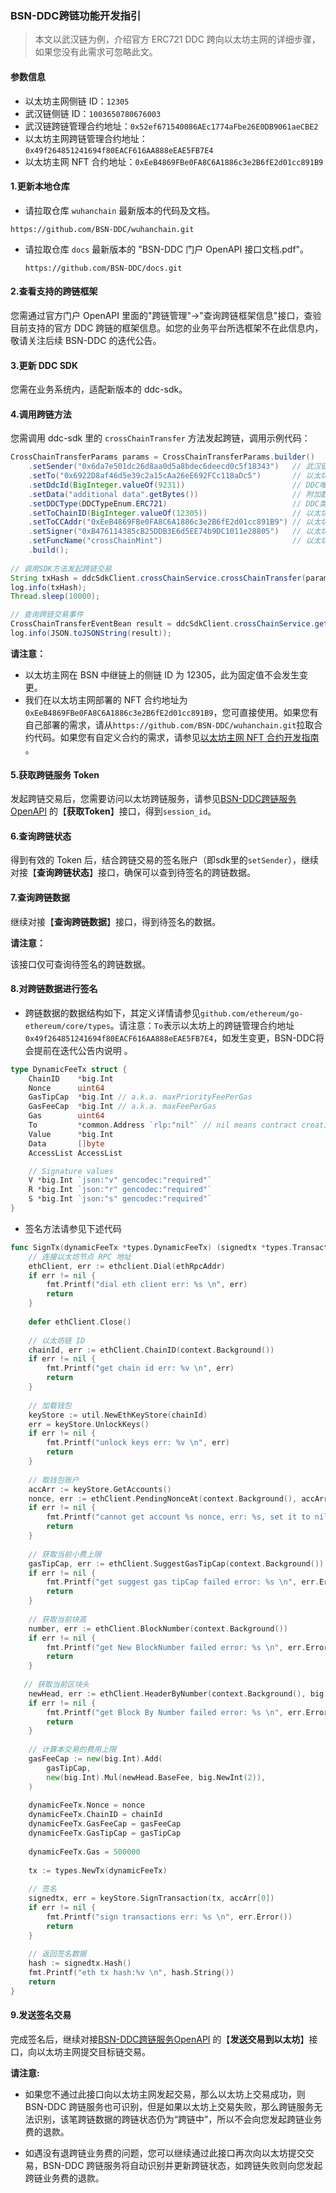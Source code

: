 ### BSN-DDC跨链功能开发指引

> 本文以武汉链为例，介绍官方 ERC721 DDC 跨向以太坊主网的详细步骤，如果您没有此需求可忽略此文。


#### 参数信息

- 以太坊主网侧链 ID：`12305`
- 武汉链侧链 ID：`1003650780676003`
- 武汉链跨链管理合约地址：`0x52ef671540086AEc1774aFbe26E0DB9061aeCBE2`
- 以太坊主网跨链管理合约地址：`0x49f264851241694f80EACF616AA888eEAE5FB7E4`
- 以太坊主网 NFT 合约地址：`0xEeB4869FBe0FA8C6A1886c3e2B6fE2d01cc891B9`



#### 1.更新本地仓库

- 请拉取仓库 `wuhanchain` 最新版本的代码及文档。

 `https://github.com/BSN-DDC/wuhanchain.git`

- 请拉取仓库 `docs` 最新版本的 "BSN-DDC 门户 OpenAPI 接口文档.pdf"。

  `https://github.com/BSN-DDC/docs.git`
  
#### 2.查看支持的跨链框架
您需通过官方门户 OpenAPI 里面的"跨链管理"->"查询跨链框架信息"接口，查验目前支持的官方 DDC 跨链的框架信息。如您的业务平台所选框架不在此信息内，敬请关注后续 BSN-DDC 的迭代公告。

#### 3.更新 DDC SDK

您需在业务系统内，适配新版本的 ddc-sdk。


#### 4.调用跨链方法
您需调用 ddc-sdk 里的 `crossChainTransfer` 方法发起跨链，调用示例代码：

``` java
CrossChainTransferParams params = CrossChainTransferParams.builder()
	.setSender("0x6da7e501dc26d8aa0d5a8bdec6deecd0c5f18343")   // 武汉链上的签名账户地址
	.setTo("0x6922D8af46d5e39c2a15cAa26eE692FCc118aDc5")       // 以太坊上的接收者账户地址
	.setDdcId(BigInteger.valueOf(9231))                        // DDC唯一标识
	.setData("additional data".getBytes())                     // 附加数据
	.setDDCType(DDCTypeEnum.ERC721)                            // DDC类型
	.setToChainID(BigInteger.valueOf(12305))                   // 以太坊主网在中继链上的侧链ID
	.setToCCAddr("0xEeB4869FBe0FA8C6A1886c3e2B6fE2d01cc891B9") // 以太坊 NFT 合约地址
	.setSigner("0xB476114385cB25DDB3E6d5EE74b9DC1011e28805")   // 以太坊签名账户地址
	.setFuncName("crossChainMint")                             // 以太坊 NFT 合约方法
	.build();
	
// 调用SDK方法发起跨链交易
String txHash = ddcSdkClient.crossChainService.crossChainTransfer(params);
log.info(txHash);
Thread.sleep(10000);

// 查询跨链交易事件
CrossChainTransferEventBean result = ddcSdkClient.crossChainService.getCrossChainTransferEvent(txHash);
log.info(JSON.toJSONString(result));
```

**请注意：**

- 以太坊主网在 BSN 中继链上的侧链 ID 为 12305，此为固定值不会发生变更。
- 我们在以太坊主网部署的 NFT 合约地址为 `0xEeB4869FBe0FA8C6A1886c3e2B6fE2d01cc891B9`，您可直接使用。如果您有自己部署的需求，请从`https://github.com/BSN-DDC/wuhanchain.git`拉取合约代码。如果您有自定义合约的需求，请参见[以太坊主网 NFT 合约开发指南](https://github.com/BSN-DDC/wuhanchain/blob/master/docs/%E4%BB%A5%E5%A4%AA%E5%9D%8A%E4%B8%BB%E7%BD%91NFT%E5%90%88%E7%BA%A6%E5%BC%80%E5%8F%91%E6%8C%87%E5%8D%97.md) 。



#### 5.获取跨链服务 Token
发起跨链交易后，您需要访问以太坊跨链服务，请参见[BSN-DDC跨链服务OpenAPI](https://github.com/BSN-DDC/wuhanchain/blob/master/docs/BSN-DDC%E8%B7%A8%E9%93%BE%E6%9C%8D%E5%8A%A1OpenAPI.md) 的【**获取Token**】接口，得到`session_id`。

#### 6.查询跨链状态
得到有效的 Token 后，结合跨链交易的签名账户（即sdk里的`setSender`），继续对接【**查询跨链状态**】接口，确保可以查到待签名的跨链数据。

#### 7.查询跨链数据
继续对接【**查询跨链数据**】接口，得到待签名的数据。

**请注意：**

该接口仅可查询待签名的跨链数据。

#### 8.对跨链数据进行签名
- 跨链数据的数据结构如下，其定义详情请参见`github.com/ethereum/go-ethereum/core/types`。请注意：`To`表示以太坊上的跨链管理合约地址`0x49f264851241694f80EACF616AA888eEAE5FB7E4`，如发生变更，BSN-DDC将会提前在迭代公告内说明 。

```go
type DynamicFeeTx struct {
	ChainID    *big.Int
	Nonce      uint64
	GasTipCap  *big.Int // a.k.a. maxPriorityFeePerGas
	GasFeeCap  *big.Int // a.k.a. maxFeePerGas
	Gas        uint64
	To         *common.Address `rlp:"nil"` // nil means contract creation
	Value      *big.Int
	Data       []byte
	AccessList AccessList

	// Signature values
	V *big.Int `json:"v" gencodec:"required"`
	R *big.Int `json:"r" gencodec:"required"`
	S *big.Int `json:"s" gencodec:"required"`
}
```

- 签名方法请参见下述代码

```go
func SignTx(dynamicFeeTx *types.DynamicFeeTx) (signedtx *types.Transaction, err error) {
    // 连接以太坊节点 RPC 地址
	ethClient, err := ethclient.Dial(ethRpcAddr)
	if err != nil {
		fmt.Printf("dial eth client err: %s \n", err)
		return
	}
	
	defer ethClient.Close()
	
	// 以太坊链 ID
	chainId, err := ethClient.ChainID(context.Background())
	if err != nil {
		fmt.Printf("get chain id err: %v \n", err)
		return
	}
	
	// 加载钱包
	keyStore := util.NewEthKeyStore(chainId)
	err = keyStore.UnlockKeys()
	if err != nil {
		fmt.Printf("unlock keys err: %v \n", err)
		return
	}
	
	// 取钱包账户
	accArr := keyStore.GetAccounts()
	nonce, err := ethClient.PendingNonceAt(context.Background(), accArr[0].Address)
	if err != nil {
		fmt.Printf("cannot get account %s nonce, err: %s, set it to nil! \n", accArr[0].Address, err)
		return
	}
	
    // 获取当前小费上限
	gasTipCap, err := ethClient.SuggestGasTipCap(context.Background())
	if err != nil {
		fmt.Printf("get suggest gas tipCap failed error: %s \n", err.Error())
		return
	}
	
    // 获取当前块高
	number, err := ethClient.BlockNumber(context.Background())
	if err != nil {
		fmt.Printf("get New BlockNumber failed error: %s \n", err.Error())
		return
	}
	
   // 获取当前区块头
	newHead, err := ethClient.HeaderByNumber(context.Background(), big.NewInt(int64(number)))
	if err != nil {
		fmt.Printf("get Block By Number failed error: %s \n", err.Error())
		return
	}
	
    // 计算本交易的费用上限
	gasFeeCap := new(big.Int).Add(
		gasTipCap,
		new(big.Int).Mul(newHead.BaseFee, big.NewInt(2)),
	)
	
	dynamicFeeTx.Nonce = nonce
	dynamicFeeTx.ChainID = chainId
	dynamicFeeTx.GasFeeCap = gasFeeCap
	dynamicFeeTx.GasTipCap = gasTipCap
	
	dynamicFeeTx.Gas = 500000
	
	tx := types.NewTx(dynamicFeeTx)
	
    // 签名
	signedtx, err = keyStore.SignTransaction(tx, accArr[0])
	if err != nil {
		fmt.Printf("sign transactions err: %s \n", err.Error())
		return
	}
	
    // 返回签名数据
	hash := signedtx.Hash()
	fmt.Printf("eth tx hash:%v \n", hash.String())
	return
}
```


#### 9.发送签名交易
完成签名后，继续对接[BSN-DDC跨链服务OpenAPI](https://github.com/BSN-DDC/wuhanchain/blob/master/docs/BSN-DDC%E8%B7%A8%E9%93%BE%E6%9C%8D%E5%8A%A1OpenAPI.md) 的【**发送交易到以太坊**】接口，向以太坊主网提交目标链交易。

**请注意:** 

- 如果您不通过此接口向以太坊主网发起交易，那么以太坊上交易成功，则 BSN-DDC 跨链服务也可识别，但是如果以太坊上交易失败，那么跨链服务无法识别，该笔跨链数据的跨链状态仍为“跨链中”，所以不会向您发起跨链业务费的退款。

- 如遇没有退跨链业务费的问题，您可以继续通过此接口再次向以太坊提交交易，BSN-DDC 跨链服务将自动识别并更新跨链状态，如跨链失败则向您发起跨链业务费的退款。



